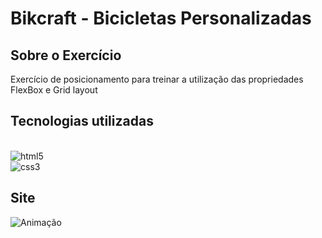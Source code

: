 # Bikcraft - Bicicletas Personalizadas

## Sobre o Exercício
<p> Exercício de posicionamento para treinar a utilização das propriedades FlexBox e Grid layout</p>

## Tecnologias utilizadas 

<div style="display: inline_block"><br/>
    <img align="center "alt="html5" src="https://img.shields.io/badge/HTML5-E34F26?style=for-the-badge&logo=html5&logoColor=white">
    <br/>
    <img align="center "alt="css3" src="https://img.shields.io/badge/CSS3-1572B6?style=for-the-badge&logo=css3&logoColor=white">
</div>


## Site

![Animação](https://user-images.githubusercontent.com/89741211/168919541-6a77590f-5a5a-43f5-afd5-43d191fdec05.gif)
